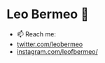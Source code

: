 # Leo Bermeo :wave:
- 📫 Reach me: 
- [twitter.com/leobermeo](https://twitter.com/leobermeo)
- [instagram.com/leofbermeo/](https://www.instagram.com/leofbermeo/)



<!--
**leo12534/leo12534** is a ✨ _special_ ✨ repository because its `README.md` (this file) appears on your GitHub profile.

Here are some ideas to get you started:

- 🔭 I’m currently working on ...
- 🌱 I’m currently learning ...
- 👯 I’m looking to collaborate on ...
- 🤔 I’m looking for help with ...
- 💬 Ask me about ...
- 📫 How to reach me: ...
- 😄 Pronouns: ...
- ⚡ Fun fact: ...
-->
